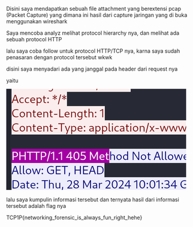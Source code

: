 Disini saya mendapatkan sebuah file attachment yang berextensi pcap (Packet Capture) yang dimana ini hasil dari capture jaringan
yang di buka menggunakan wireshark

Saya mencoba analyz melihat protocol hierarchy nya, dan melihat ada sebuah protocol HTTP

lalu saya coba follow untuk protocol HTTP/TCP nya, karna saya sudah penasaran dengan protocol tersebut wkwk

disini saya menyadari ada yang janggal pada header dari request nya

yaitu

![gambar](./image.png)

lalu saya kumpulin informasi tersebut dan ternyata hasil dari informasi tersebut adalah flag nya

TCP1P{networking_forensic_is_always_fun_right_hehe}
